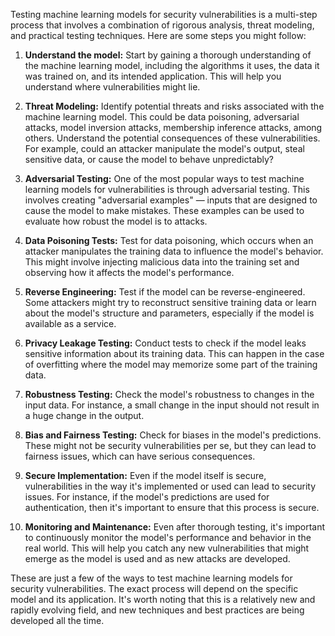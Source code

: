 Testing machine learning models for security vulnerabilities is a multi-step process that involves a combination of rigorous analysis, threat modeling, and practical testing techniques. Here are some steps you might follow:

1. **Understand the model:** Start by gaining a thorough understanding of the machine learning model, including the algorithms it uses, the data it was trained on, and its intended application. This will help you understand where vulnerabilities might lie.

2. **Threat Modeling:** Identify potential threats and risks associated with the machine learning model. This could be data poisoning, adversarial attacks, model inversion attacks, membership inference attacks, among others. Understand the potential consequences of these vulnerabilities. For example, could an attacker manipulate the model's output, steal sensitive data, or cause the model to behave unpredictably?

3. **Adversarial Testing:** One of the most popular ways to test machine learning models for vulnerabilities is through adversarial testing. This involves creating "adversarial examples" — inputs that are designed to cause the model to make mistakes. These examples can be used to evaluate how robust the model is to attacks.

4. **Data Poisoning Tests:** Test for data poisoning, which occurs when an attacker manipulates the training data to influence the model's behavior. This might involve injecting malicious data into the training set and observing how it affects the model's performance.

5. **Reverse Engineering:** Test if the model can be reverse-engineered. Some attackers might try to reconstruct sensitive training data or learn about the model's structure and parameters, especially if the model is available as a service.

6. **Privacy Leakage Testing:** Conduct tests to check if the model leaks sensitive information about its training data. This can happen in the case of overfitting where the model may memorize some part of the training data.

7. **Robustness Testing:** Check the model's robustness to changes in the input data. For instance, a small change in the input should not result in a huge change in the output.

8. **Bias and Fairness Testing:** Check for biases in the model's predictions. These might not be security vulnerabilities per se, but they can lead to fairness issues, which can have serious consequences.

9. **Secure Implementation:** Even if the model itself is secure, vulnerabilities in the way it's implemented or used can lead to security issues. For instance, if the model's predictions are used for authentication, then it's important to ensure that this process is secure.

10. **Monitoring and Maintenance:** Even after thorough testing, it's important to continuously monitor the model's performance and behavior in the real world. This will help you catch any new vulnerabilities that might emerge as the model is used and as new attacks are developed.

These are just a few of the ways to test machine learning models for security vulnerabilities. The exact process will depend on the specific model and its application. It's worth noting that this is a relatively new and rapidly evolving field, and new techniques and best practices are being developed all the time.
